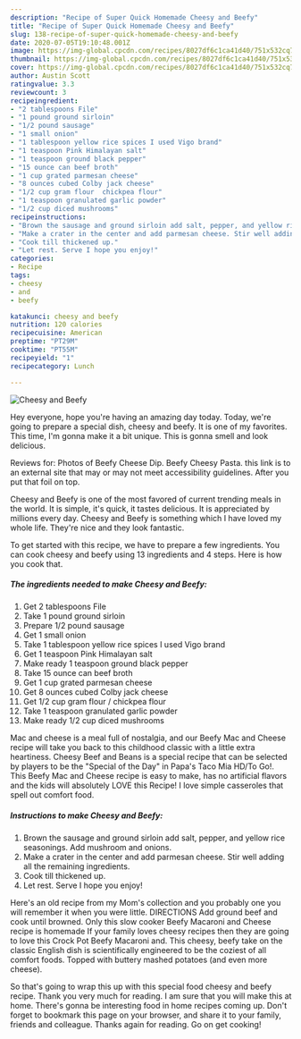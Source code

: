 ```yaml
---
description: "Recipe of Super Quick Homemade Cheesy and Beefy"
title: "Recipe of Super Quick Homemade Cheesy and Beefy"
slug: 138-recipe-of-super-quick-homemade-cheesy-and-beefy
date: 2020-07-05T19:10:48.001Z
image: https://img-global.cpcdn.com/recipes/8027df6c1ca41d40/751x532cq70/cheesy-and-beefy-recipe-main-photo.jpg
thumbnail: https://img-global.cpcdn.com/recipes/8027df6c1ca41d40/751x532cq70/cheesy-and-beefy-recipe-main-photo.jpg
cover: https://img-global.cpcdn.com/recipes/8027df6c1ca41d40/751x532cq70/cheesy-and-beefy-recipe-main-photo.jpg
author: Austin Scott
ratingvalue: 3.3
reviewcount: 3
recipeingredient:
- "2 tablespoons File"
- "1 pound ground sirloin"
- "1/2 pound sausage"
- "1 small onion"
- "1 tablespoon yellow rice spices I used Vigo brand"
- "1 teaspoon Pink Himalayan salt"
- "1 teaspoon ground black pepper"
- "15 ounce can beef broth"
- "1 cup grated parmesan cheese"
- "8 ounces cubed Colby jack cheese"
- "1/2 cup gram flour  chickpea flour"
- "1 teaspoon granulated garlic powder"
- "1/2 cup diced mushrooms"
recipeinstructions:
- "Brown the sausage and ground sirloin add salt, pepper, and yellow rice seasonings. Add mushroom and onions."
- "Make a crater in the center and add parmesan cheese. Stir well adding all the remaining ingredients."
- "Cook till thickened up."
- "Let rest. Serve I hope you enjoy!"
categories:
- Recipe
tags:
- cheesy
- and
- beefy

katakunci: cheesy and beefy 
nutrition: 120 calories
recipecuisine: American
preptime: "PT29M"
cooktime: "PT55M"
recipeyield: "1"
recipecategory: Lunch

---
```



![Cheesy and Beefy](https://img-global.cpcdn.com/recipes/8027df6c1ca41d40/751x532cq70/cheesy-and-beefy-recipe-main-photo.jpg)

Hey everyone, hope you're having an amazing day today. Today, we're going to prepare a special dish, cheesy and beefy. It is one of my favorites. This time, I'm gonna make it a bit unique. This is gonna smell and look delicious.

Reviews for: Photos of Beefy Cheese Dip. Beefy Cheesy Pasta. this link is to an external site that may or may not meet accessibility guidelines. After you put that foil on top.

Cheesy and Beefy is one of the most favored of current trending meals in the world. It is simple, it's quick, it tastes delicious. It is appreciated by millions every day. Cheesy and Beefy is something which I have loved my whole life. They're nice and they look fantastic.


To get started with this recipe, we have to prepare a few ingredients. You can cook cheesy and beefy using 13 ingredients and 4 steps. Here is how you cook that.

<!--inarticleads1-->

##### The ingredients needed to make Cheesy and Beefy:

1. Get 2 tablespoons File
1. Take 1 pound ground sirloin
1. Prepare 1/2 pound sausage
1. Get 1 small onion
1. Take 1 tablespoon yellow rice spices I used Vigo brand
1. Get 1 teaspoon Pink Himalayan salt
1. Make ready 1 teaspoon ground black pepper
1. Take 15 ounce can beef broth
1. Get 1 cup grated parmesan cheese
1. Get 8 ounces cubed Colby jack cheese
1. Get 1/2 cup gram flour / chickpea flour
1. Take 1 teaspoon granulated garlic powder
1. Make ready 1/2 cup diced mushrooms


Mac and cheese is a meal full of nostalgia, and our Beefy Mac and Cheese recipe will take you back to this childhood classic with a little extra heartiness. Cheesy Beef and Beans is a special recipe that can be selected by players to be the &#34;Special of the Day&#34; in Papa&#39;s Taco Mia HD/To Go!. This Beefy Mac and Cheese recipe is easy to make, has no artificial flavors and the kids will absolutely LOVE this Recipe! I love simple casseroles that spell out comfort food. 

<!--inarticleads2-->

##### Instructions to make Cheesy and Beefy:

1. Brown the sausage and ground sirloin add salt, pepper, and yellow rice seasonings. Add mushroom and onions.
1. Make a crater in the center and add parmesan cheese. Stir well adding all the remaining ingredients.
1. Cook till thickened up.
1. Let rest. Serve I hope you enjoy!


Here&#39;s an old recipe from my Mom&#39;s collection and you probably one you will remember it when you were little. DIRECTIONS Add ground beef and cook until browned. Only this slow cooker Beefy Macaroni and Cheese recipe is homemade If your family loves cheesy recipes then they are going to love this Crock Pot Beefy Macaroni and. This cheesy, beefy take on the classic English dish is scientifically engineered to be the coziest of all comfort foods. Topped with buttery mashed potatoes (and even more cheese). 

So that's going to wrap this up with this special food cheesy and beefy recipe. Thank you very much for reading. I am sure that you will make this at home. There's gonna be interesting food in home recipes coming up. Don't forget to bookmark this page on your browser, and share it to your family, friends and colleague. Thanks again for reading. Go on get cooking!
